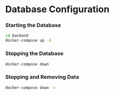 # Database Configuration

### Starting the Database

```bash
cd backend
docker-compose up -d
```

### Stopping the Database

```bash
docker-compose down
```

### Stopping and Removing Data

```bash
docker-compose down -v
```
